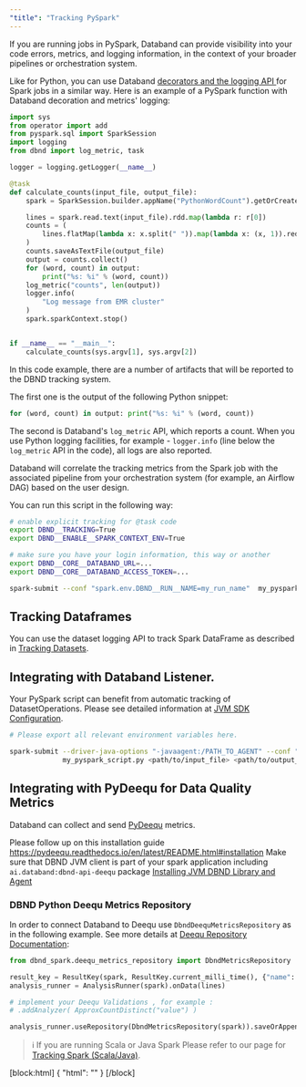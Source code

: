 ```yaml
---
"title": "Tracking PySpark"
---
```

If you are running jobs in PySpark, Databand can provide visibility into your code errors, metrics, and logging information, in the context of your broader pipelines or orchestration system.

Like for Python, you can use Databand [decorators and the logging API ](doc:python) for Spark jobs in a similar way. Here is an example of a PySpark function with Databand decoration and metrics' logging:

```python
import sys
from operator import add
from pyspark.sql import SparkSession
import logging
from dbnd import log_metric, task

logger = logging.getLogger(__name__)

@task
def calculate_counts(input_file, output_file):
    spark = SparkSession.builder.appName("PythonWordCount").getOrCreate()

    lines = spark.read.text(input_file).rdd.map(lambda r: r[0])
    counts = (
        lines.flatMap(lambda x: x.split(" ")).map(lambda x: (x, 1)).reduceByKey(add)
    )
    counts.saveAsTextFile(output_file)
    output = counts.collect()
    for (word, count) in output:
        print("%s: %i" % (word, count))
    log_metric("counts", len(output))
    logger.info(
        "Log message from EMR cluster"
    )
    spark.sparkContext.stop()


if __name__ == "__main__":
    calculate_counts(sys.argv[1], sys.argv[2])
```

In this code example, there are a number of artifacts that will be reported to the DBND tracking system.

The first one is the output of the following Python snippet:


<!-- noqa -->
```python
for (word, count) in output: print("%s: %i" % (word, count))
```

The second is Databand's `log_metric` API, which reports a count. When you use Python logging facilities, for example - `logger.info` (line below the `log_metric` API in the code), all logs are also reported.

Databand will correlate the tracking metrics from the Spark job with the associated pipeline from your orchestration system (for example, an Airflow DAG) based on the user design.

You can run this script in the following way:
``` bash
# enable explicit tracking for @task code
export DBND__TRACKING=True
export DBND__ENABLE__SPARK_CONTEXT_ENV=True

# make sure you have your login information, this way or another
export DBND__CORE__DATABAND_URL=...
export DBND__CORE__DATABAND_ACCESS_TOKEN=...

spark-submit --conf "spark.env.DBND__RUN__NAME=my_run_name"  my_pyspark_script.py <path/to/input_file> <path/to/output_file>
```

## Tracking Dataframes
You can use the dataset logging API to track Spark DataFrame as described in [Tracking Datasets](doc:tracking-python-datasets).


## Integrating with Databand Listener.
Your PySpark script can benefit from automatic tracking of DatasetOperations. Please see detailed information at [JVM SDK Configuration](doc:jvm-sdk-configuration).

``` bash
# Please export all relevant environment variables here.

spark-submit --driver-java-options "-javaagent:/PATH_TO_AGENT" --conf "spark.sql.queryExecutionListeners=ai.databand.spark.DbndSparkQueryExecutionListener"  \
             my_pyspark_script.py <path/to/input_file> <path/to/output_file>
```


## Integrating with PyDeequ for Data Quality Metrics
Databand can collect and send [PyDeequ](https://github.com/awslabs/python-deequ/) metrics.

Please follow up on this installation guide https://pydeequ.readthedocs.io/en/latest/README.html#installation
Make sure that DBND JVM client is part of your spark application including `ai.databand:dbnd-api-deequ` package [Installing JVM DBND Library and Agent](doc:installing-jvm-dbnd)

### DBND Python Deequ Metrics Repository
In order to connect Databand to Deequ use `DbndDeequMetricsRepository` as in the following example. See more details at [Deequ Repository Documentation]( https://pydeequ.readthedocs.io/en/latest/README.html#repository):


<!-- noqa -->
```python
from dbnd_spark.deequ_metrics_repository import DbndMetricsRepository

result_key = ResultKey(spark, ResultKey.current_milli_time(), {"name": "words"})
analysis_runner = AnalysisRunner(spark).onData(lines)

# implement your Deequ Validations , for example :
# .addAnalyzer( ApproxCountDistinct("value") )

analysis_runner.useRepository(DbndMetricsRepository(spark)).saveOrAppendResult(result_key).run()
```

> ℹ️ If you are running Scala or Java Spark
> Please refer to our page for [Tracking Spark (Scala/Java)](doc:jvm).

[block:html]
{
  "html": "<style>\n  pre {\n      border: 0.2px solid #ddd;\n      border-left: 3px solid #c796ff;\n      color: #0061a6;\n  }\n\n.CodeTabs_initial{\n  /* box shadows with with legacy browser support - just in case */\n    -webkit-box-shadow: 0 10px 6px -6px #777; /* for Safari 3-4, iOS 4.0.2 - 4.2, Android 2.3+ */\n     -moz-box-shadow: 0 10px 6px -6px #777; /* for Firefox 3.5 - 3.6 */\n          box-shadow: 0 10px 6px -6px #777;/* Opera 10.5, IE 9, Firefox 4+, Chrome 6+, iOS 5 */\n  }\n</style>"
}
[/block]
